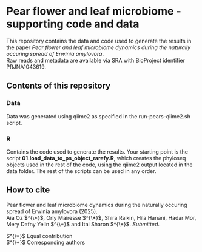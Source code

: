 # Pear flower and leaf microbiome - supporting code and data 

This repository contains the data and code used to generate the results in the paper *Pear flower and leaf microbiome dynamics during the naturally occuring spread of Erwinia amylovora*.\
Raw reads and metadata are available via SRA with BioProject identifier PRJNA1043619.

## Contents of this repository
### Data
Data was generated using qiime2 as specified in the run-pears-qiime2.sh script.

### R
Contains the code used to generate the results. Your starting point is the script **01.load_data_to_ps_object_rarefy.R**, which creates the phyloseq objects used in the rest of the code, using the qiime2 output located in the data folder. The rest of the scripts can be used in any order. 

## How to cite
Pear flower and leaf microbiome dynamics during the naturally occuring spread of Erwinia amylovora (2025).\
Aia Oz $^{\*}$, Orly Mairesse $^{\*}$, Shira Raikin, Hila Hanani, Hadar Mor, Mery Dafny Yelin $^{\+}$ and Itai Sharon $^{\+}$. *Submitted*. 

$^{\*}$ Equal contribution\
$^{\+}$ Corresponding authors


